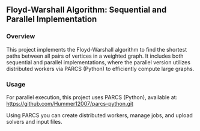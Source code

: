 ## Floyd-Warshall Algorithm: Sequential and Parallel Implementation
### Overview
This project implements the Floyd-Warshall algorithm to find the shortest paths between all pairs of vertices in a weighted graph.
It includes both sequential and parallel implementations, where the parallel version utilizes distributed workers via PARCS (Python) to efficiently compute large graphs.
### Usage
For parallel execution, this project uses PARCS (Python), available at:
https://github.com/Hummer12007/parcs-python.git

Using PARCS you can create distributed workers, manage jobs, and upload solvers and input files.
